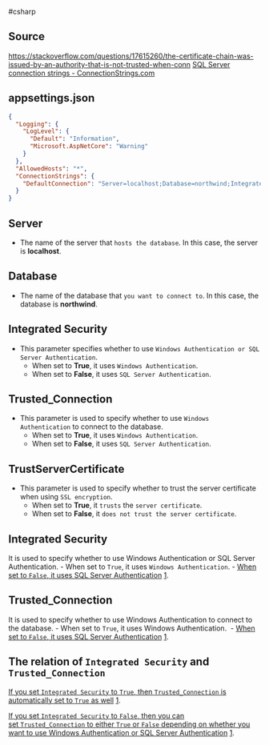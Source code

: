 #csharp 
## Source
https://stackoverflow.com/questions/17615260/the-certificate-chain-was-issued-by-an-authority-that-is-not-trusted-when-conn
[SQL Server connection strings - ConnectionStrings.com](https://www.connectionstrings.com/sql-server/)


## appsettings.json
```json
{
  "Logging": {
    "LogLevel": {
      "Default": "Information",
      "Microsoft.AspNetCore": "Warning"
    }
  },
  "AllowedHosts": "*",
  "ConnectionStrings": {
    "DefaultConnection": "Server=localhost;Database=northwind;Integrated Security=True;Trusted_Connection=True;TrustServerCertificate=True"
  }
}
```
## **Server**
-  The name of the server that `hosts the database`. In this case, the server is **localhost**.
## **Database**
- The name of the database that `you want to connect to`. In this case, the database is **northwind**.
## **Integrated Security**
- This parameter specifies whether to use `Windows Authentication or SQL Server Authentication`. 
	- When set to **True**, it uses `Windows Authentication`. 
	- When set to **False**, it uses `SQL Server Authentication`.
## **Trusted_Connection**
- This parameter is used to specify whether to use `Windows Authentication` to connect to the database. 
	- When set to **True**, it uses `Windows Authentication`. 
	- When set to **False**, it uses `SQL Server Authentication`.
## **TrustServerCertificate**
-  This parameter is used to specify whether to trust the server certificate when using `SSL encryption`. 
	- When set to **True**, it `trusts` the `server certificate`. 
	- When set to **False**, it `does not trust the server certificate`.
## **Integrated Security**
It is used to specify whether to use Windows Authentication or SQL Server Authentication. 
	- When set to `True`, it uses `Windows Authentication`.
	- [When set to `False`, it uses SQL Server Authentication](https://stackoverflow.com/questions/1642483/when-using-trusted-connection-true-and-sql-server-authentication-will-this-affe) [1](https://stackoverflow.com/questions/1642483/when-using-trusted-connection-true-and-sql-server-authentication-will-this-affe).

## Trusted_Connection
It is used to specify whether to use Windows Authentication to connect to the database. 
	- When set to `True`, it uses Windows Authentication. 
	- [When set to `False`, it uses SQL Server Authentication](https://stackoverflow.com/questions/1642483/when-using-trusted-connection-true-and-sql-server-authentication-will-this-affe) [1](https://stackoverflow.com/questions/1642483/when-using-trusted-connection-true-and-sql-server-authentication-will-this-affe).

## The relation of `Integrated Security` and `Trusted_Connection`
[If you set `Integrated Security` to `True`, then `Trusted_Connection` is automatically set to `True` as well](https://stackoverflow.com/questions/1642483/when-using-trusted-connection-true-and-sql-server-authentication-will-this-affe) [1](https://stackoverflow.com/questions/1642483/when-using-trusted-connection-true-and-sql-server-authentication-will-this-affe).

[If you set `Integrated Security` to `False`, then you can set `Trusted_Connection` to either `True` or `False` depending on whether you want to use Windows Authentication or SQL Server Authentication](https://stackoverflow.com/questions/1642483/when-using-trusted-connection-true-and-sql-server-authentication-will-this-affe) [1](https://stackoverflow.com/questions/1642483/when-using-trusted-connection-true-and-sql-server-authentication-will-this-affe).